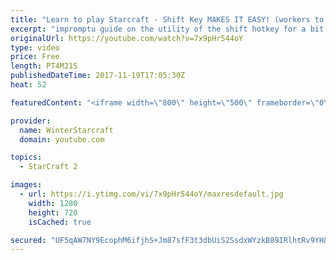 ```yaml
---
title: "Learn to play Starcraft - Shift Key MAKES IT EASY! (workers to gas, waypoints, ctrl grps, moving)"
excerpt: "impromptu guide on the utility of the shift hotkey for a bit of everything"
originalUrl: https://youtube.com/watch?v=7x9pHr544oY
type: video
price: Free
length: PT4M21S
publishedDateTime: 2017-11-19T17:05:30Z
heat: 52

featuredContent: "<iframe width=\"800\" height=\"500\" frameborder=\"0\" src=\"https://www.youtube.com/embed/7x9pHr544oY\" allow=\"accelerometer; autoplay; encrypted-media; gyroscope; picture-in-picture\" allowfullscreen></iframe>"

provider:
  name: WinterStarcraft
  domain: youtube.com

topics:
  - StarCraft 2

images:
  - url: https://i.ytimg.com/vi/7x9pHr544oY/maxresdefault.jpg
    width: 1280
    height: 720
    isCached: true

secured: "UF5qAW7NY9EcophM6ifjhS+Jm87sfF3t3dbUiS2SsdxWYzkB89IRlhtRv9YH8RQnZwQL8soXMeaNB2Gt9fCIzTtMuuY7+2qP0N/e+NGUFGn7dof9haLLgauMoEC1N2mS1yA/Fflw1WGHQdC1Pp17XECZVR+Xww7HGVH4qAosXtkFNKNRRN6lfI4/C52x2Y+5MMSvekfbYghrrOqcnNrnxSQlboR0gD+KTvTB6VzpRpIubrwe8XjO3Ppaf/u9QlK+BYAOn3d1pc7y5IQ0deaaUe1Yo3xe8ls47uSygVI5ZhIyV1quwUrMndmoEiInzHiWp7vM0OqAcoU0kcySWxUt7jJob0qTsXxj0IY/qL3yuoBD5RwyQVYySHyHo7E5lxyvk7CEXakVEJFuA2g7PhDmxoyd8FOq/7pa/EDomksd0Dc=;fCvk+eZAx3MzGn0Pb69DEg=="
---
```



